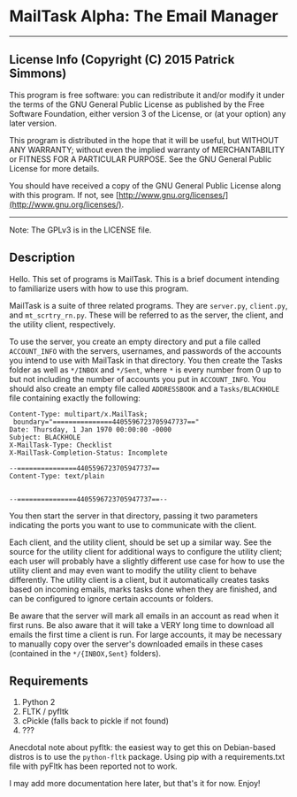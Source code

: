 # MailTask Alpha: The Email Manager

---

## License Info (Copyright (C) 2015  Patrick Simmons)

This program is free software: you can redistribute it and/or modify
it under the terms of the GNU General Public License as published by
the Free Software Foundation, either version 3 of the License, or
(at your option) any later version.

This program is distributed in the hope that it will be useful,
but WITHOUT ANY WARRANTY; without even the implied warranty of
MERCHANTABILITY or FITNESS FOR A PARTICULAR PURPOSE.  See the
GNU General Public License for more details.

You should have received a copy of the GNU General Public License
along with this program.  If not, see
[http://www.gnu.org/licenses/](http://www.gnu.org/licenses/).

---

Note: The GPLv3 is in the LICENSE file.

## Description

Hello.  This set of programs is MailTask.  This is a brief document
intending to familiarize users with how to use this program.

MailTask is a suite of three related programs.  They are `server.py`,
`client.py`, and `mt_scrtry_rn.py`.  These will be referred to as the
server, the client, and the utility client, respectively.

To use the server, you create an empty directory and put a file called
`ACCOUNT_INFO` with the servers, usernames, and passwords of the
accounts you intend to use with MailTask in that directory.  You then
create the Tasks folder as well as `*/INBOX` and `*/Sent`, where `*` is
every number from 0 up to but not including the number of accounts you
put in `ACCOUNT_INFO`.  You should also create an empty file called
`ADDRESSBOOK` and a `Tasks/BLACKHOLE` file containing exactly the
following:
```
Content-Type: multipart/x.MailTask;
 boundary="===============4405596723705947737=="
Date: Thursday, 1 Jan 1970 00:00:00 -0000
Subject: BLACKHOLE
X-MailTask-Type: Checklist
X-MailTask-Completion-Status: Incomplete

--===============4405596723705947737==
Content-Type: text/plain


--===============4405596723705947737==--
```

You then start the server in that directory, passing it two parameters
indicating the ports you want to use to communicate with the client.

Each client, and the utility client, should be set up a similar way.
See the source for the utility client for additional ways to configure
the utility client; each user will probably have a slightly different
use case for how to use the utility client and may even want to modify
the utility client to behave differently.  The utility client is a
client, but it automatically creates tasks based on incoming emails,
marks tasks done when they are finished, and can be configured to
ignore certain accounts or folders.

Be aware that the server will mark all emails in an account as read
when it first runs.  Be also aware that it will take a VERY long time
to download all emails the first time a client is run.  For large
accounts, it may be necessary to manually copy over the server's
downloaded emails in these cases (contained in the `*/{INBOX,Sent}`
folders).

## Requirements
1)  Python 2  
2)  FLTK / pyfltk  
3)  cPickle (falls back to pickle if not found)  
4)  ???  

Anecdotal note about pyfltk: the easiest way to get this on
Debian-based distros is to use the `python-fltk` package.  Using pip
with a requirements.txt file with pyFltk has been reported not to work.

I may add more documentation here later, but that's it for now.  Enjoy!
